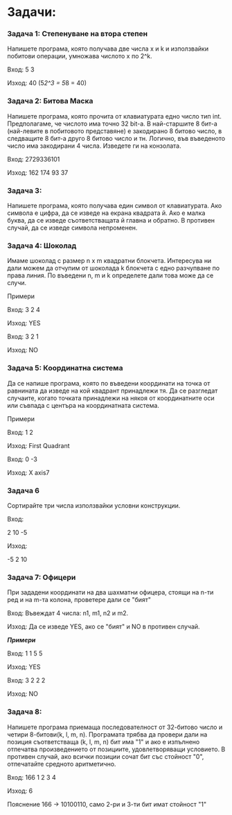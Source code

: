 # Задачи:

### Задача 1: Степенуване на втора степен
Напишете програма, която получава две числа x и k и използвайки побитови операции,
умножава числото x по 2^k.

Вход: 5 3

Изход: 40 (5*2^3 = 5*8 = 40)


### Задача 2: Битова Маска
Напишете програма, която прочита от клавиатурата едно число тип int. Предполагаме, че
числото има точно 32 bit-a. В най-старшите 8 бит-а (най-левите в побитовото представяне) е
закодирано 8 битово число, в следващите 8 бит-а друго 8 битово число и тн. Логично, във
въведеното число има закодирани 4 числа. Изведете ги на конзолата.

Вход: 2729336101

Изход: 162 174 93 37

### Задача 3:
Напишете програма, която получава един символ от клавиатурата. Ако символа е цифра, да се
изведе на екрана квадрата й. Ако е малка буква, да се изведе съответстващата й главна и
обратно. В противен случай, да се изведе символа непроменен.


### Задача 4: Шоколад
Имаме шоколад с размер n x m квадратни блокчета. Интересува ни дали можем да отчупим от шоколада k блокчета с едно разчупване по права линия.
По въведени n, m и k определете дали това може да се случи.

Примери

Вход:  3 2 4

Изход: YES


Вход:  3 2 1

Изход: NO

### Задача 5: Координатна система
Да се напише програма, която по въведени координати на точка от равнината да изведе на кой квадрант принадлежи тя. Да се разгледат случаите, когато точката принадлежи на някоя от координатните оси или съвпада с центъра на координатната система.

Примери

Вход:  1 2

Изход: First Quadrant

Вход:  0 -3

Изход: X axis7

### Задача 6
Сортирайте три числа използвайки условни конструкции.

Вход:

2 10 -5

Изход:

-5 2 10

### Задача 7: Офицери
При зададени координати на два шахматни офицера, стоящи на n-ти ред и на m-та колона, проветере дали се "бият"

Вход: Въвеждат 4 числа: n1, m1, n2 и m2.

Изход: Да се изведе YES, ако се "бият" и NO в противен случай.

***Примери***

Вход: 1 1 5 5

Изход: YES

Вход: 3 2 2 2

Изход: NO

### Задача 8:
Напишете програма приемаща последователност от 32-битово число и четири 8-битови(k, l, m, n). Програмата трябва да провери дали на позиция съответстваща (k, l, m, n) бит има "1" и ако е изпълнено отпечатва произведението от позициите, удовлетворяващи условието. В противен случай, ако всички позиции сочат бит със стойност "0", отпечатайте средното аритметично.

Вход: 
166 1 2 3 4

Изход: 6

Пояснение 166 -> 10100110, само 2-ри и 3-ти бит имат стойност "1"
